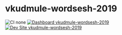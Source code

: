 # vkudmule-wordsesh-2019

![CI none](https://img.shields.io/badge/ci-none-orange.svg)
[![Dashboard vkudmule-wordsesh-2019](https://img.shields.io/badge/dashboard-vkudmule_wordsesh_2019-yellow.svg)](https://dashboard.pantheon.io/sites/3cd081d2-1afc-40e7-9036-f9a7bd833543#dev/code)
[![Dev Site vkudmule-wordsesh-2019](https://img.shields.io/badge/site-vkudmule_wordsesh_2019-blue.svg)](http://dev-vkudmule-wordsesh-2019.pantheonsite.io/)